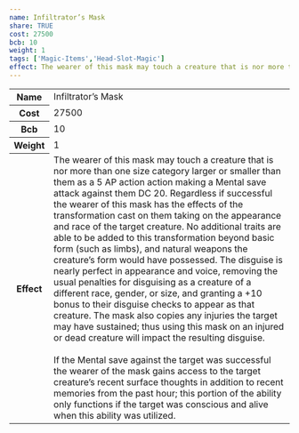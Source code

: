 ```yaml
---
name: Infiltrator’s Mask
share: TRUE
cost: 27500
bcb: 10
weight: 1
tags: ['Magic-Items','Head-Slot-Magic']
effect: The wearer of this mask may touch a creature that is nor more than one size category larger or smaller than them as a 5 AP action action making a Mental save attack against them DC 20. Regardless if successful the wearer of this mask has the effects of the transformation cast on them taking on the appearance and race of the target creature. No additional traits are able to be added to this transformation beyond basic form (such as limbs), and natural weapons the creature’s form would have possessed. The disguise is nearly perfect in appearance and voice, removing the usual penalties for disguising as a creature of a different race, gender, or size, and granting a +10 bonus to their disguise checks to appear as that creature. The mask also copies any injuries the target may have sustained; thus using this mask on an injured or dead creature will impact the resulting disguise.<br><br>If the Mental save against the target was successful the wearer of the mask gains access to the target creature’s recent surface thoughts in addition to recent memories from the past hour; this portion of the ability only functions if the target was conscious and alive when this ability was utilized.
---
```

<p><span style="overflow-x: auto;"><table><tbody><tr><th>Name</th><td>Infiltrator’s Mask</td></tr><tr><th>Cost</th><td>27500</td></tr><tr><th>Bcb</th><td>10</td></tr><tr><th>Weight</th><td>1</td></tr><tr><th>Effect</th><td>The wearer of this mask may touch a creature that is nor more than one size category larger or smaller than them as a 5 AP action action making a Mental save attack against them DC 20. Regardless if successful the wearer of this mask has the effects of the transformation cast on them taking on the appearance and race of the target creature. No additional traits are able to be added to this transformation beyond basic form (such as limbs), and natural weapons the creature’s form would have possessed. The disguise is nearly perfect in appearance and voice, removing the usual penalties for disguising as a creature of a different race, gender, or size, and granting a +10 bonus to their disguise checks to appear as that creature. The mask also copies any injuries the target may have sustained; thus using this mask on an injured or dead creature will impact the resulting disguise.<br><br>If the Mental save against the target was successful the wearer of the mask gains access to the target creature’s recent surface thoughts in addition to recent memories from the past hour; this portion of the ability only functions if the target was conscious and alive when this ability was utilized.</td></tr></tbody></table></span></p>